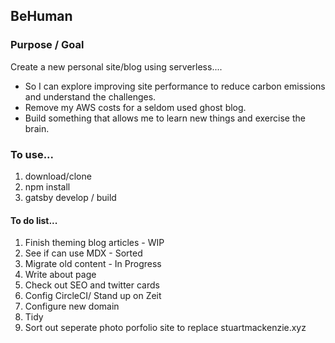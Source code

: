 ## BeHuman

### Purpose / Goal

Create a new personal site/blog using serverless....

- So I can explore improving site performance to reduce carbon emissions and understand the challenges.
- Remove my AWS costs for a seldom used ghost blog.
- Build something that allows me to learn new things and exercise the brain.

### To use...

1. download/clone
2. npm install
3. gatsby develop / build

#### To do list...

1. Finish theming blog articles - WIP
2. See if can use MDX - Sorted
3. Migrate old content - In Progress
4. Write about page
5. Check out SEO and twitter cards
6. Config CircleCI/ Stand up on Zeit
7. Configure new domain
8. Tidy
9. Sort out seperate photo porfolio site to replace stuartmackenzie.xyz
